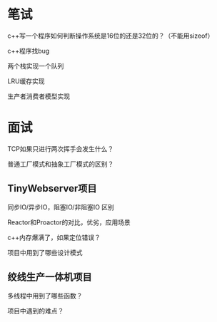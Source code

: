 # 笔试
c++写一个程序如何判断操作系统是16位的还是32位的？（不能用sizeof）

c++程序找bug

两个栈实现一个队列

LRU缓存实现

生产者消费者模型实现


# 面试
TCP如果只进行两次挥手会发生什么？

普通工厂模式和抽象工厂模式的区别？

## TinyWebserver项目
同步IO/异步IO，阻塞IO/非阻塞IO 区别

Reactor和Proactor的对比，优劣，应用场景

c++内存爆满了，如果定位错误？

项目中用到了哪些设计模式

## 绞线生产一体机项目
多线程中用到了哪些函数？

项目中遇到的难点？









